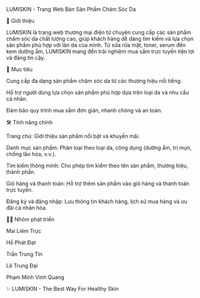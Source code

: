 LUMISKIN - Trang Web Bán Sản Phẩm Chăm Sóc Da

🌟 Giới thiệu

LUMISKIN là trang web thương mại điện tử chuyên cung cấp các sản phẩm chăm sóc da chất lượng cao, giúp khách hàng dễ dàng tìm kiếm và lựa chọn sản phẩm phù hợp với làn da của mình. Từ sữa rửa mặt, toner, serum đến kem dưỡng ẩm, LUMISKIN mang đến trải nghiệm mua sắm trực tuyến tiện lợi và đáng tin cậy.

🎯 Mục tiêu

Cung cấp đa dạng sản phẩm chăm sóc da từ các thương hiệu nổi tiếng.

Hỗ trợ người dùng lựa chọn sản phẩm phù hợp dựa trên loại da và nhu cầu cá nhân.

Đảm bảo quy trình mua sắm đơn giản, nhanh chóng và an toàn.

🛠️ Tính năng chính

Trang chủ: Giới thiệu sản phẩm nổi bật và khuyến mãi.

Danh mục sản phẩm: Phân loại theo loại da, công dụng (dưỡng ẩm, trị mụn, chống lão hóa, v.v.).

Tìm kiếm thông minh: Cho phép tìm kiếm theo tên sản phẩm, thương hiệu, thành phần.

Giỏ hàng và thanh toán: Hỗ trợ thêm sản phẩm vào giỏ hàng và thanh toán trực tuyến.

Đăng ký và đăng nhập: Lưu thông tin khách hàng, lịch sử mua hàng và ưu đãi cá nhân hóa.

👨‍💻 Nhóm phát triển

Mai Liêm Trực

Hồ Phát Đạt

Trần Trung Tín

Lê Trung Đại

Phạm Minh Vinh Quang

✨ LUMISKIN - The Best Way For Healthy Skin
